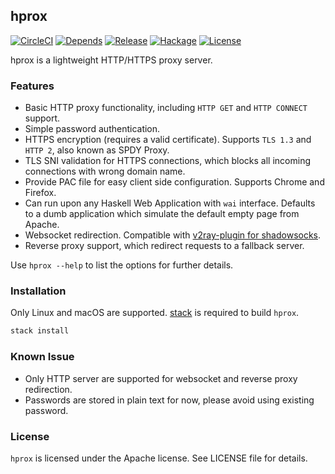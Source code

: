 ## hprox

[![CircleCI](https://circleci.com/gh/bjin/hprox.svg?style=shield)](https://circleci.com/gh/bjin/hprox)
[![Depends](https://img.shields.io/hackage-deps/v/hprox.svg)](https://packdeps.haskellers.com/feed?needle=hprox)
[![Release](https://img.shields.io/github/release/bjin/hprox.svg)](https://github.com/bjin/hprox/releases)
[![Hackage](https://img.shields.io/hackage/v/hprox.svg)](https://hackage.haskell.org/package/hprox)
[![License](https://img.shields.io/github/license/bjin/hprox.svg)](https://github.com/bjin/hprox/blob/master/LICENSE)

hprox is a lightweight HTTP/HTTPS proxy server.

### Features

* Basic HTTP proxy functionality, including `HTTP GET` and `HTTP CONNECT` support.
* Simple password authentication.
* HTTPS encryption (requires a valid certificate). Supports `TLS 1.3` and `HTTP 2`, also known as SPDY Proxy.
* TLS SNI validation for HTTPS connections, which blocks all incoming connections with wrong domain name.
* Provide PAC file for easy client side configuration. Supports Chrome and Firefox.
* Can run upon any Haskell Web Application with `wai` interface. Defaults to a dumb application which simulate the default empty page from Apache.
* Websocket redirection. Compatible with [v2ray-plugin for shadowsocks](https://github.com/shadowsocks/v2ray-plugin).
* Reverse proxy support, which redirect requests to a fallback server.

Use `hprox --help` to list the options for further details.

### Installation

Only Linux and macOS are supported. [stack](https://docs.haskellstack.org/en/stable/README/#how-to-install) is required to build `hprox`.

```sh
stack install
```

### Known Issue

* Only HTTP server are supported for websocket and reverse proxy redirection.
* Passwords are stored in plain text for now, please avoid using existing password.

### License

`hprox` is licensed under the Apache license. See LICENSE file for details.
